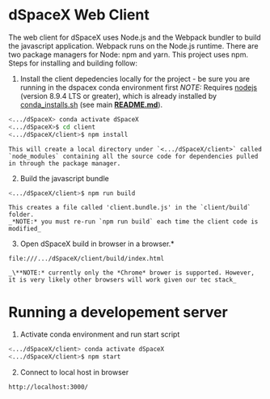 # dSpaceX Web Client
The web client for dSpaceX uses Node.js and the Webpack bundler to build the javascript application. Webpack runs on the Node.js runtime. There are two package managers for Node: npm and yarn. This project uses npm. Steps for installing and building follow:

1. Install the client depedencies locally for the project - be sure you are running in the dspacex conda environment first 
    _NOTE:_ Requires [nodejs](https://nodejs.org/en/) (version 8.9.4 LTS or greater), which is already installed by [conda_installs.sh](../conda_installs.sh) (see main **[README.md](README.md)**).
```bash
<.../dSpaceX> conda activate dSpaceX
<.../dSpaceX>$ cd client
<.../dSpaceX/client>$ npm install
```
    This will create a local directory under `<.../dSpaceX/client>` called `node_modules` containing all the source code for dependencies pulled in through the package manager.

2. Build the javascript bundle
```bash
<.../dSpaceX/client>$ npm run build
```
    This creates a file called 'client.bundle.js' in the `client/build` folder.
    _*NOTE:* you must re-run `npm run build` each time the client code is modified_

3. Open dSpaceX build in browser in a browser.*
```http
file:///.../dSpaceX/client/build/index.html
```
    _\**NOTE:* currently only the *Chrome* brower is supported. However, it is very likely other browsers will work given our tec stack_

# Running a developement server
1. Activate conda environment and run start script
```bash
<.../dSpaceX/client> conda activate dSpaceX
<.../dSpaceX/client>$ npm start
```

2. Connect to local host in browser
```http
http://localhost:3000/
```
